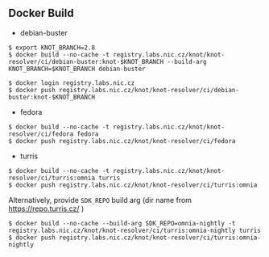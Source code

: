 Docker Build
------------

* debian-buster

```
$ export KNOT_BRANCH=2.8
$ docker build --no-cache -t registry.labs.nic.cz/knot/knot-resolver/ci/debian-buster:knot-$KNOT_BRANCH --build-arg KNOT_BRANCH=$KNOT_BRANCH debian-buster

$ docker login registry.labs.nic.cz
$ docker push registry.labs.nic.cz/knot/knot-resolver/ci/debian-buster:knot-$KNOT_BRANCH
```

* fedora

```
$ docker build --no-cache -t registry.labs.nic.cz/knot/knot-resolver/ci/fedora fedora
$ docker push registry.labs.nic.cz/knot/knot-resolver/ci/fedora
```

* turris

```
$ docker build --no-cache -t registry.labs.nic.cz/knot/knot-resolver/ci/turris:omnia turris
$ docker push registry.labs.nic.cz/knot/knot-resolver/ci/turris:omnia
```

Alternatively, provide `SDK_REPO` build arg (dir name from https://repo.turris.cz/ )

```
$ docker build --no-cache --build-arg SDK_REPO=omnia-nightly -t registry.labs.nic.cz/knot/knot-resolver/ci/turris:omnia-nightly turris
$ docker push registry.labs.nic.cz/knot/knot-resolver/ci/turris:omnia-nightly
```
